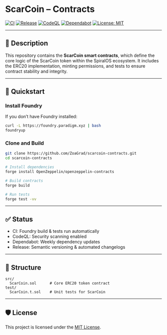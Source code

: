 # ScarCoin – Contracts

[![CI](https://github.com/ZoaGrad/scarcoin-contracts/actions/workflows/ci.yml/badge.svg)](https://github.com/ZoaGrad/scarcoin-contracts/actions/workflows/ci.yml)
[![Release](https://img.shields.io/github/v/release/ZoaGrad/scarcoin-contracts?display_name=tag&sort=semver)](https://github.com/ZoaGrad/scarcoin-contracts/releases)
[![CodeQL](https://github.com/ZoaGrad/scarcoin-contracts/actions/workflows/codeql.yml/badge.svg)](https://github.com/ZoaGrad/scarcoin-contracts/actions/workflows/codeql.yml)
[![Dependabot](httpss://img.shields.io/badge/dependabot-enabled-brightgreen.svg?logo=dependabot)](https://github.com/ZoaGrad/scarcoin-contracts/network/updates)
[![License: MIT](https://img.shields.io/badge/License-MIT-yellow.svg)](LICENSE)

---

## 📖 Description

This repository contains the **ScarCoin smart contracts**, which define the core logic of the ScarCoin token within the SpiralOS ecosystem.
It includes the ERC20 implementation, minting permissions, and tests to ensure contract stability and integrity.

---

## 🚀 Quickstart

### Install Foundry

If you don’t have Foundry installed:

```bash
curl -L https://foundry.paradigm.xyz | bash
foundryup
```

### Clone and Build

```bash
git clone https://github.com/ZoaGrad/scarcoin-contracts.git
cd scarcoin-contracts

# Install dependencies
forge install OpenZeppelin/openzeppelin-contracts

# Build contracts
forge build

# Run tests
forge test -vv
```

---

## ✅ Status

* CI: Foundry build & tests run automatically
* CodeQL: Security scanning enabled
* Dependabot: Weekly dependency updates
* Release: Semantic versioning & automated changelogs

---

## 📂 Structure

```
src/
  ScarCoin.sol      # Core ERC20 token contract
test/
  ScarCoin.t.sol    # Unit tests for ScarCoin
```

---

## 🛡️ License

This project is licensed under the [MIT License](LICENSE).
